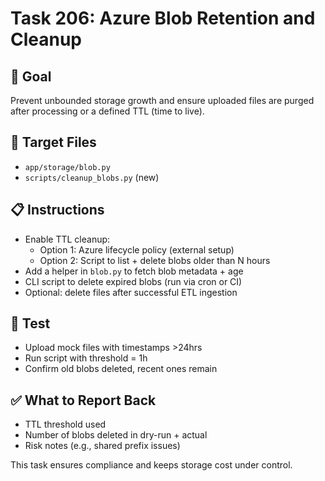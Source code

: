 # Task 206: Azure Blob Retention and Cleanup

## 🎯 Goal
Prevent unbounded storage growth and ensure uploaded files are purged after processing or a defined TTL (time to live).

## 📂 Target Files
- `app/storage/blob.py`
- `scripts/cleanup_blobs.py` (new)

## 📋 Instructions
- Enable TTL cleanup:
  - Option 1: Azure lifecycle policy (external setup)
  - Option 2: Script to list + delete blobs older than N hours
- Add a helper in `blob.py` to fetch blob metadata + age
- CLI script to delete expired blobs (run via cron or CI)
- Optional: delete files after successful ETL ingestion

## 🧪 Test
- Upload mock files with timestamps >24hrs
- Run script with threshold = 1h
- Confirm old blobs deleted, recent ones remain

## ✅ What to Report Back
- TTL threshold used
- Number of blobs deleted in dry-run + actual
- Risk notes (e.g., shared prefix issues)

This task ensures compliance and keeps storage cost under control.